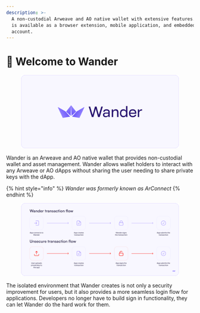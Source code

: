 ```yaml
---
description: >-
  A non-custodial Arweave and AO native wallet with extensive features.  Wander
  is available as a browser extension, mobile application, and embedded smart
  account.
---
```


# 👋 Welcome to Wander

<figure><img src=".gitbook/assets/Docs-Home.png" alt="Wander cover image"><figcaption></figcaption></figure>

Wander is an Arweave and AO native wallet that provides non-custodial wallet and asset management. Wander allows wallet holders to interact with any Arweave or AO dApps without sharing the user needing to share private keys with the dApp.

{% hint style="info" %}
_Wander was formerly known as ArConnect_
{% endhint %}

<figure><img src=".gitbook/assets/Docs-Flow (2).png" alt="Wander user flow"><figcaption></figcaption></figure>

The isolated environment that Wander creates is not only a security improvement for users, but it also provides a more seamless login flow for applications. Developers no longer have to build sign in functionality, they can let Wander do the hard work for them.
